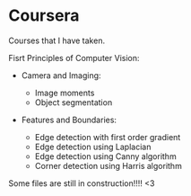 # Coursera
Courses that I have taken.

Fisrt Principles of Computer Vision:

  - Camera and Imaging:
	
    - Image moments
    - Object segmentation
		
  - Features and Boundaries:
	
    - Edge detection with first order gradient
    - Edge detection using Laplacian
    - Edge detection using Canny algorithm
    - Corner detection using Harris algorithm



 
Some files are still in construction!!!! <3 
